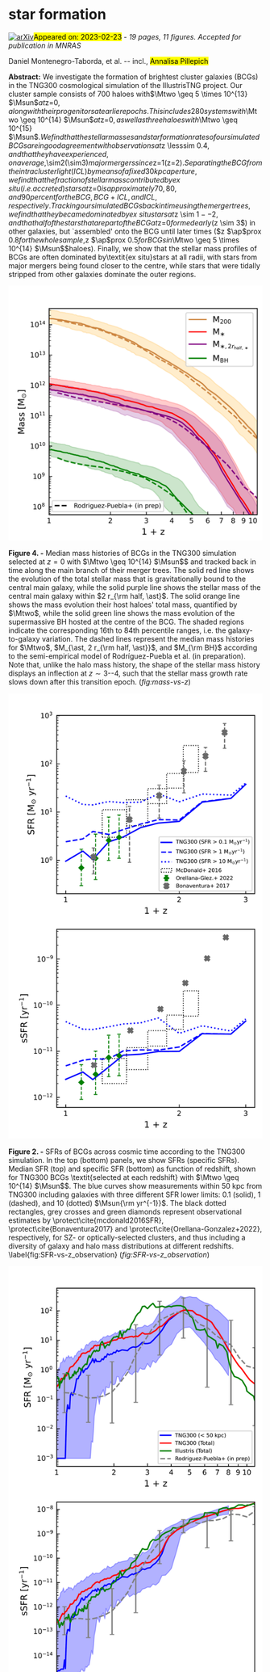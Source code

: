 <div class="macros" style="visibility:hidden;">
$\newcommand{\ensuremath}{}$
$\newcommand{\xspace}{}$
$\newcommand{\object}[1]{\texttt{#1}}$
$\newcommand{\farcs}{{.}''}$
$\newcommand{\farcm}{{.}'}$
$\newcommand{\arcsec}{''}$
$\newcommand{\arcmin}{'}$
$\newcommand{\ion}[2]{#1#2}$
$\newcommand{\textsc}[1]{\textrm{#1}}$
$\newcommand{\hl}[1]{\textrm{#1}}$
$\newcommand{\daniel}[1]{\textbf{{\color{Emerald}{Daniel: #1}}}}$
$\newcommand{\vicente}[1]{\textbf{{\color{violet}{Vicente: #1}}}}$
$\newcommand{\vlad}[1]{\textbf{{\color{cyan}{VAR: #1}}}}$
$\newcommand{\aldo}[1]{\textbf{{\color{orange}{Aldo: #1}}}}$
$\newcommand{\ap}[1]{\textcolor{magenta}{#1}}$
$\newcommand{\todo}[1]{\textcolor{red}{TODO: please #1}}$
$\newcommand{\Msun}{{\rm M}_{\odot}}$
$\newcommand{\Mtwo}{M_{\rm 200}}$
$\newcommand{\Mfive}{M_{\rm 500}}$
$\newcommand{\Rtwo}{R_{\rm 200}}$
$\newcommand{\Rfive}{R_{\rm 500}}$
$\newcommand{\facc}{f_{\rm acc}}$
$\newcommand{\fex}{f_{\rm ex}}$
$\newcommand{\krot}{\kappa_{\rm rot}}$
$\newcommand{\thefootnote}{\fnsymbol{footnote}}$
$\newcommand{\thefootnote}{\arabic{footnote}}$</div>

<div class="macros" style="visibility:hidden;">
$\newcommand{$\ensuremath$}{}$
$\newcommand{$\xspace$}{}$
$\newcommand{$\object$}[1]{\texttt{#1}}$
$\newcommand{$\farcs$}{{.}''}$
$\newcommand{$\farcm$}{{.}'}$
$\newcommand{$\arcsec$}{''}$
$\newcommand{$\arcmin$}{'}$
$\newcommand{$\ion$}[2]{#1#2}$
$\newcommand{$\textsc$}[1]{\textrm{#1}}$
$\newcommand{$\hl$}[1]{\textrm{#1}}$
$\newcommand{$\daniel$}[1]{\textbf{{\color{Emerald}{Daniel: #1}}}}$
$\newcommand{$\vicente$}[1]{\textbf{{\color{violet}{Vicente: #1}}}}$
$\newcommand{$\vlad$}[1]{\textbf{{\color{cyan}{VAR: #1}}}}$
$\newcommand{$\aldo$}[1]{\textbf{{\color{orange}{Aldo: #1}}}}$
$\newcommand{$\ap$}[1]{\textcolor{magenta}{#1}}$
$\newcommand{$\todo$}[1]{\textcolor{red}{TODO: please #1}}$
$\newcommand{$\Msun$}{{\rm M}_{\odot}}$
$\newcommand{$\Mtwo$}{M_{\rm 200}}$
$\newcommand{$\Mfive$}{M_{\rm 500}}$
$\newcommand{$\Rtwo$}{R_{\rm 200}}$
$\newcommand{$\Rfive$}{R_{\rm 500}}$
$\newcommand{$\facc$}{f_{\rm acc}}$
$\newcommand{$\fex$}{f_{\rm ex}}$
$\newcommand{$\krot$}{\kappa_{\rm rot}}$
$\newcommand{$\thefootnote$}{\fnsymbol{footnote}}$
$\newcommand{$\thefootnote$}{\arabic{footnote}}$</div>



<div id="title">

#  star formation

</div>
<div id="comments">

[![arXiv](https://img.shields.io/badge/arXiv-2302.10943-b31b1b.svg)](https://arxiv.org/abs/2302.10943)<mark>Appeared on: 2023-02-23</mark> - _19 pages, 11 figures. Accepted for publication in MNRAS_

</div>
<div id="authors">

Daniel Montenegro-Taborda, et al. -- incl., <mark><mark>Annalisa Pillepich</mark></mark>

</div>
<div id="abstract">

**Abstract:** We investigate the formation of brightest cluster galaxies (BCGs) in the TNG300 cosmological simulation of the IllustrisTNG project. Our cluster sample consists of 700 haloes with$\Mtwo \geq 5 \times 10^{13}   $\Msun$$at$z=0$, along with their progenitors at earlier epochs. This includes 280 systems with$\Mtwo \geq 10^{14}   $\Msun$$at$z=0$, as well as three haloes with$\Mtwo \geq 10^{15}   $\Msun$$. We find that the stellar masses and star formation rates of our simulated BCGs are in good agreement with observations at$z \lesssim 0.4$, and that they have experienced, on average,$\sim$2 ($\sim$3) major mergers since$z=1$($z=2$). Separating the BCG from the intracluster light (ICL) by means of a fixed 30 kpc aperture, we find that the fraction of stellar mass contributed by\textit{ex situ}(i.e. accreted) stars at$z=0$is approximately 70, 80, and 90 per cent for the BCG, BCG+ICL, and ICL, respectively. Tracking our simulated BCGs back in time using the merger trees, we find that they became dominated by\textit{ex situ}stars at$z \sim $1--2, and that half of the stars that are part of the BCG at$z=0$formed early ($z \sim 3$) in other galaxies, but `assembled' onto the BCG until later times ($z $\ap$prox 0.8$for the whole sample,$z $\ap$prox 0.5$for BCGs in$\Mtwo \geq 5 \times 10^{14}   $\Msun$$haloes). Finally, we show that the stellar mass profiles of BCGs are often dominated by\textit{ex situ}stars at all radii, with stars from major mergers being found closer to the centre, while stars that were tidally stripped from other galaxies dominate the outer regions.

</div>

<div id="div_fig1">

<img src="tmp_2302.10943/./figs_BCGs/formation_history_Mstar_with-inrad_median2_1e14.png" alt="Fig4" width="100%"/>

**Figure 4. -** Median mass histories of BCGs in the TNG300 simulation selected at $z=0$ with $\Mtwo \geq 10^{14}   $\Msun$$ and tracked back in time along the main branch of their merger trees. The solid red line shows the evolution of the total stellar mass that is gravitationally bound to the central main galaxy, while the solid purple line shows the stellar mass of the central main galaxy within $2 r_{\rm half, \ast}$. The solid orange line shows the mass evolution their host haloes' total mass, quantified by $\Mtwo$, while the solid green line shows the mass evolution of the supermassive BH hosted at the centre of the BCG. The shaded regions indicate the corresponding 16th to 84th percentile ranges, i.e. the galaxy-to-galaxy variation. The dashed lines represent the median mass histories for $\Mtwo$, $M_{\ast, 2 r_{\rm half, \ast}}$, and $M_{\rm BH}$ according to the semi-empirical model of Rodríguez-Puebla et al. (in preparation). Note that, unlike the halo mass history, the shape of the stellar mass history displays an inflection at $z \sim 3$--$4$, such that the stellar mass growth rate slows down after this transition epoch. (*fig:mass-vs-z*)

</div>
<div id="div_fig2">

<img src="tmp_2302.10943/./figs_BCGs/history_SFR-sSFR_vs_z_median_observation_v3.png" alt="Fig2" width="100%"/>

**Figure 2. -** SFRs of BCGs across cosmic time according to the TNG300 simulation. In the top (bottom) panels, we show SFRs (specific SFRs). Median SFR (top) and specific SFR (bottom) as function of redshift, shown for TNG300 BCGs \textit{selected at each redshift} with $\Mtwo \geq 10^{14}   $\Msun$$. The blue curves show measurements within 50 kpc from TNG300 including galaxies with three different SFR lower limits: 0.1 (solid), 1 (dashed), and 10 (dotted) $\Msun{\rm yr^{-1}}$. The black dotted rectangles, grey crosses and green diamonds represent observational estimates by \protect\cite{mcdonald2016SFR}, \protect\cite{Bonaventura2017} and \protect\cite{Orellana-Gonzalez+2022}, respectively, for SZ- or optically-selected clusters, and thus including a diversity of galaxy and halo mass distributions at different redshifts.
	\label{fig:SFR-vs-z_observation} (*fig:SFR-vs-z_observation*)

</div>
<div id="div_fig3">

<img src="tmp_2302.10943/./figs_BCGs/history_SFR-sSFR_median-v4-AllAperturesFixed_simulation_lower_lim.png" alt="Fig3" width="100%"/>

**Figure 3. -** SF histories of BCGs across cosmic time according to the TNG300 simulation. In the top (bottom) panels, we show SFRs (specific SFRs).
	Median SFR (top) and specific SFR (bottom) as function of redshift, shown for the main progenitors of simulated BCGs selected at $z=0$ with $\Mtwo \geq 10^{14}   $\Msun$$. The solid curves show measurements from TNG300 within 50 kpc (blue) and for the entire central galaxy (red), as well as for the entire central galaxy in Illustris original (green). The blue shaded regions indicate the 16th to 84th percentile range of the $r < 50$ kpc TNG300 measurements. The dashed grey line shows results from the semi-empirical model of Rodríguez-Puebla et al. (in preparation). Null SFR values have been replaced with the minimum measurable values as discussed in \protect\cite{donnari2019}.
	\label{fig:SFR-vs-z_simulation} (*fig:SFR-vs-z_simulation*)

</div>
